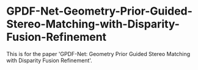 # GPDF-Net-Geometry-Prior-Guided-Stereo-Matching-with-Disparity-Fusion-Refinement
This is for the paper 'GPDF-Net: Geometry Prior Guided Stereo Matching with Disparity Fusion Refinement'.
